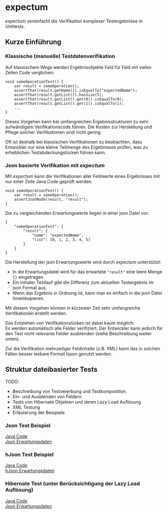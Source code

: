 # expectum

<i>expectum</i> vereinfacht die Verifikation komplexer Testergebnisse in Unittests.

## Kurze Einführung

### Klassische (manuelle) Testdatenverifikation

Auf klassischem Wege werden Ergebnisobjekte Feld für Feld mit vielen Zeilen Code verglichen:

    void someOperationTest() {
        var result = someOperation();
        assertThat(result.getName()).isEqualTo("expectedName");
        assertThat(result.getList()).hasSize(5);
        assertThat(result.getList().get(0)).isEqualTo(0);
        assertThat(result.getList().get(1)).isEqualTo(1);
        ...
    }

Dieses Vorgehen kann bei umfangreichen Ergebnisstrukturen zu sehr aufwändigem Verifikationscode führen.
Die Kosten zur Herstellung und Pflege solcher Verifikationen sind nicht gering.

Oft ist deshalb bei klassischen Verifikationen zu beobachten, dass Entwickler nur eine kleine Teilmenge des Ergebnisses
prüfen, was zu erheblichen Testabdeckungslücken führen kann.

### Json basierte Verifikation mit <i>expectum</i>

Mit <i>expectum</i> kann die Verifikationen aller Feldwerte eines Ergebnisses mit nur einer Zeile Java Code geprüft werden:

    void someOperationTest() {
        var result = someOperation();
        assertJsonNode(result, "result");
    }

Die zu vergleichenden Erwartungswerte liegen in einer json Datei vor:

    {
        "someOperationTest": {
            “result": {
                "name": "expectedName",
                "list": [0, 1, 2, 3, 4, 5]
            }
        }
    }

Die Herstellung der json Erwartungswerte wird durch <i>expectum</i> unterstützt: 
* In die Erwartungsdatei wird für das erwartete <code>"result"</code> eine leere Menge <code>{}</code> eingetragen. 
* Ein initialer Testlauf gibt die Differenz zum aktuellen Testergebnis im json Format aus.
* Wenn das Ergebnis in Ordnung ist, kann man es einfach in die json Datei hineinkopieren.

Mit diesem Vorgehen können in kürzester Zeit sehr umfangreiche Verifikationen erstellt werden.

Das Entstehen von Verifikationslücken ist dabei kaum möglich: <br>
Es werden automatisch alle Felder verifiziert. Der Entwickler kann jedoch für den Test nicht relevante Felder ausblenden 
(siehe Beschreibung weiter unten).

Zur die Verifikation mehrzeiliger Feldinhalte (z.B. XML) kann das in solchen Fällen besser lesbare Format hjson genutzt 
werden. 

## Struktur dateibasierter Tests

TODO: 
* Beschreibung von Testvererbung und Testkomposition.
* Ein- und Ausblenden von Feldern
* Tests von Hibernate Objekten und deren Lazy Load Auflösung
* XML Testung
* Erläuterung der Beispiele

### Json Test Beispiel

[Java Code](https://github.com/olaf-boede/expectum/blob/main/expectum-core/src/test/java/de/cleanitworks/expectum/core/resource/example/MeadowJsonTest.java)<br>
[Json Erwartungsdaten](https://github.com/olaf-boede/expectum/blob/main/expectum-core/src/test/java/de/cleanitworks/expectum/core/resource/example/MeadowJsonTest.json)

### hJson Test Beispiel

[Java Code](https://github.com/olaf-boede/expectum/blob/main/expectum-core/src/test/java/de/cleanitworks/expectum/core/resource/example/MeadowHjsonTest.java)<br>
[hJson Erwartungsdaten](https://github.com/olaf-boede/expectum/blob/main/expectum-core/src/test/java/de/cleanitworks/expectum/core/resource/example/MeadowHjsonTest.hjson)

### Hibernate Test (unter Berücksichtigung der Lazy Load Auflösung)

[Java Code](https://github.com/olaf-boede/expectum/blob/main/expectum-hibernate/src/test/java/de/cleanitworks/expectum/hibernate/domaintest/GardenTest.java)<br>
[Json Erwartungsdaten](https://github.com/olaf-boede/expectum/blob/main/expectum-hibernate/src/test/java/de/cleanitworks/expectum/hibernate/domaintest/GardenTest.json)








